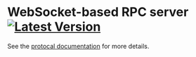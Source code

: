 # WebSocket-based RPC server &emsp; [![Latest Version]][crates.io]

[Latest Version]: https://img.shields.io/crates/v/wsrpc.svg
[crates.io]: https://crates.io/crates/wsrpc

See the [protocal documentation](/protocol.md) for more details.
